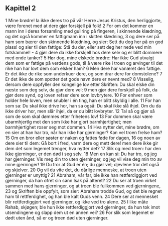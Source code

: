 ## Kapittel 2

1 Mine brødre! la ikke deres tro på vår Herre Jesus Kristus, den herliggjorte, være forenet med at dere gjør forskjell på folk!
2 For om det kommer en mann inn i deres forsamling med gullring på fingeren, i skinnende klædning, og det også kommer en fattigmann inn i skitten klædning,
3 og dere ser på ham som bærer den skinnende klædning, og sier: Sett du deg her på en god plass! og sier til den fattige: Stå du der, eller sett deg her nede ved min fotskammel! -
4 gjør dere da ikke forskjell hos dere selv og er blitt dommere med onde tanker?
5 Hør dog, mine elskede brødre: Har ikke Gud utvalgt dem som er fattige på verdens gods, til å være rike i troen og arvinger til det rike han har lovt dem som elsker ham?
6 Men dere har vanæret den fattige. Er det ikke de rike som underkuer dere, og som drar dere for domstolene?
7 Er det ikke de som spotter det gode navn dere er nevnt med?
8 Visselig, dersom dere oppfyller den kongelige lov etter Skriften: Du skal elske din næste som deg selv, da gjør dere vel;
9 men gjør dere forskjell på folk, da gjør dere synd, og loven refser dere som lovbrytere.
10 For enhver som holder hele loven, men snubler i én ting, han er blitt skyldig i alle.
11 For han som sa: Du skal ikke drive hor, han sa også: Du skal ikke slå ihjel. Om du da ikke driver hor, men slår ihjel, da er du blitt lovbryter.
12 Tal så og gjør så som de som skal dømmes etter frihetens lov!
13 For dommen skal være ubarmhjertlg mot den som ikke har gjort barmhjertighet; men barmhjertighet roser seg mot dommen.
14 Hva nytter det, mine brødre, om en sier at han har tro, når han ikke har gjerninger? Kan vel troen frelse ham?
15 Om en bror eller søster er naken og fattes føde for dagen,
16 og noen av dere sier til dem: Gå bort i fred, varm dere og mett dere! men dere ikke gir dem det som legemet trenger, hva nytter det?
17 Slik og med troen: har den ikke gjerninger, er den død i seg selv.
18 Men en kan si: Du har tro, og jeg har gjerninger. Vis meg din tro uten gjerninger, og jeg vil vise deg min tro av mine gjerninger!
19 Du tror at Gud er én; du gjør vel; djevlene tror det også og skjelver.
20 Og vil du vite det, du dårlige menneske, at troen uten gjerninger er unyttig?
21 Abraham, vår far, ble ikke han rettferdiggjort ved gjerninger, da han ofret sin sønn Isak på alteret?
22 Du ser at troen virket sammen med hans gjerninger, og at troen ble fullkommen ved gjerningene,
23 og Skriften ble oppfylt, som sier: Abraham trodde Gud, og det ble regnet ham til rettferdighet, og han ble kalt Guds venn.
24 Dere ser at mennesket blir rettferdiggjort ved gjerninger, og ikke ved tro alene.
25 I like måte Rahab, skjøgen; ble hun ikke rettferdiggjort ved gjerninger, da hun tok imot utsendingene og slapp dem ut en annen vei?
26 For slik som legemet er dødt uten ånd, så er og troen død uten gjerninger.

